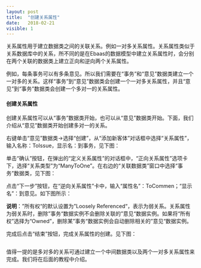 ```yaml
---
layout: post
title:  "创建关系属性"
date:   2018-02-21
visible: 1
---
```


关系属性用于建立数据类之间的关联关系。例如一对多关系属性。关系属性类似于关系数据库中的关系，所不同的是在Ebaas的数据模型中建立关系属性时，会分别在两个关联的数据类上建立正向和逆向两个关系属性。

例如，每条事务可以有多条意见。所以我们需要在“事务”和“意见”数据类建立一个一对多的关系。这样“事务”到“意见”数据类会创建一个一对多关系属性，并且“意见”到“事务”数据类会创建一个多对一的关系属性。

#### 创建关系属性

创建关系属性可以从“事务”数据类开始，也可以从“意见”数据类开始。下面，我们介绍从“意见”数据类开始创建多对一的关系。

右键单击“意见”数据类→选择“创建”，从“添加新客体”对话框中选择“关系属性”，输入名称：ToIssue，显示名：到事务，见下图：

<img src="{{'/assets/img/2018-2-21-创建关系属性1.png' | prepend: site.baseurl }}" alt=""><br>
单击“确认”按钮，在弹出的“定义关系属性”的对话框中，“正向关系属性”选项卡下，选择“关系类型”为“ManyToOne”。在右边的“关联数据类”窗口中选择“事务”数据类，见下图：

<img src="{{'/assets/img/2018-2-21-创建关系属性2A.png' | prepend: site.baseurl }}" alt=""><br>
点击“下一步”按钮，在“逆向关系属性”卡中，输入“属性名”：ToCommen；“显示名”：到意见。如下图所示：

<img src="{{'/assets/img/2018-2-21-创建关系属性3.png' | prepend: site.baseurl }}" alt=""><br>
<strong>说明</strong>：”所有权“的默认设置为”Loosely Referenced“，表示为弱关系。关系属性为弱关系时，删除”事务“数据实例不会删除关联的”意见“数据实例。如果将“所有权”选择为“Owned”，删除某”事务“数据实例会自动删除相关的”意见“数据实例。

完成后点击“结束”按钮，完成关系属性的创建。见下图：

<img src="{{'/assets/img/2018-2-21-创建关系属性4A.png' | prepend: site.baseurl }}" alt=""><br>

值得一提的是多对多的关系可通过建立一个中间数据类以及两个一对多关系属性来完成。我们将在后面的教程中介绍。
